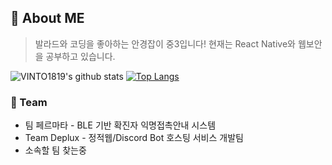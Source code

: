 ## 🌠 About ME
> 발라드와 코딩을 좋아하는 안경잡이 중3입니다!
> 현재는 React Native와 웹보안을 공부하고 있습니다.
   
![VINTO1819's github stats](https://github-readme-stats.vercel.app/api?username=VINTO1819&theme=vue&show_icons=true&hide_border=true)
[![Top Langs](https://github-readme-stats.vercel.app/api/top-langs/?username=VINTO1819&theme=vue&layout=compact)](https://github.com/anuraghazra/github-readme-stats)
   
### 📱 Team
 * 팀 페르마타 - BLE 기반 확진자 익명접촉안내 시스템
 * Team Deplux - 정적웹/Discord Bot 호스팅 서비스 개발팀
 * 소속할 팀 찾는중
